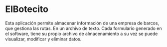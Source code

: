 # ElBotecito
Esta aplicación permite almacenar información de una empresa de barcos, que gestiona las rutas. En un archivo de texto. Cada formulario generado en el software, tiene su propio archivo de almacenamiento a su vez se puede visualizar, modificar y eliminar datos.
